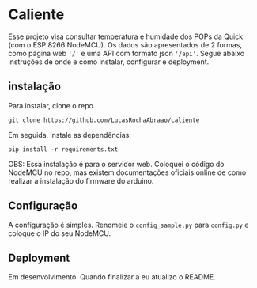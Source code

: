 # Caliente

Esse projeto visa consultar temperatura e humidade dos POPs da Quick (com o ESP 8266 NodeMCU). Os dados são apresentados de 2 formas, como página web `'/'` e uma API com formato json `'/api'`.
Segue abaixo instruções de onde e como instalar, configurar e deployment.

## instalação
Para instalar, clone o repo.
```
git clone https://github.com/LucasRochaAbraao/caliente
```
Em seguida, instale as dependências:
```
pip install -r requirements.txt
```

OBS: Essa instalação é para o servidor web. Coloquei o código do NodeMCU no repo, mas existem documentações oficiais online de como realizar a instalação do firmware do arduino.

## Configuração

A configuração é simples. Renomeie o `config_sample.py` para `config.py` e coloque o IP do seu NodeMCU.

## Deployment

Em desenvolvimento. Quando finalizar a eu atualizo o README.
